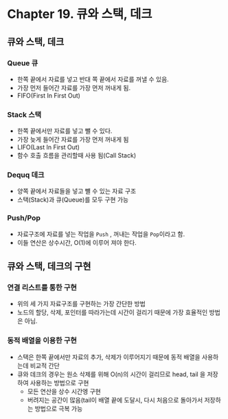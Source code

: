 # Chapter 19. 큐와 스택, 데크

## 큐와 스택, 데크

### Queue 큐

- 한쪽 끝에서 자료를 넣고 반대 쪽 끝에서 자료를 꺼낼 수 있음.
- 가장 먼저 들어간 자료를 가장 먼저 꺼내게 됨.
- FIFO(First In First Out)

### Stack 스택

- 한쪽 끝에서만 자료를 넣고 뺄 수 있다.
- 가장 늦게 들어간 자료를 가장 먼저 꺼내게 됨
- LIFO(Last In First Out)
- 함수 호출 흐름을 관리할때 사용 됨(Call Stack)

### Dequq 데크

- 양쪽 끝에서 자료들을 넣고 뺼 수 있는 자료 구조
- 스택(Stack)과 큐(Queue)를 모두 구현 가능

### Push/Pop

- 자료구조에 자료를 넣는 작업을 `Push` , 꺼내는 작업을 `Pop`이라고 함.
- 이들 연산은 상수시간, O(1)에 이루어 져야 한다.

## 큐와 스택, 데크의 구현

### 연결 리스트를 통한 구현

- 위의 세 가지 자료구조를 구현하는 가장 간단한 방법
- 노드의 할당, 삭제, 포인터를 따라가는데 시간이 걸리기 때문에 가장 효율적인 방법은 아님.

### 동적 배열을 이용한 구현

- 스택은 한쪽 끝에서만 자료의 추가, 삭제가 이루어지기 때문에 동적 배열을 사용하는데 비교적 간단
- 큐와 데크의 경우는 원소 삭제를 위해 O(n)의 시간이 걸리므로 head, tail 을 저장하여 사용하는 방법으로 구현
    - 모든 연산을 상수 시간엥 구현
    - 버려지는 공간이 많음(tail이 배열 끝에 도달시, 다시 처음으로 돌아가서 저장하는 방법으로 극복 가능
